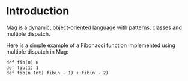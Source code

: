 # Introduction

Mag is a dynamic, object-oriented language with patterns, classes and multiple dispatch.

Here is a simple example of a Fibonacci function implemented using multiple dispatch in Mag:

```mag
def fib(0) 0
def fib(1) 1
def fib(n Int) fib(n - 1) + fib(n - 2)
```